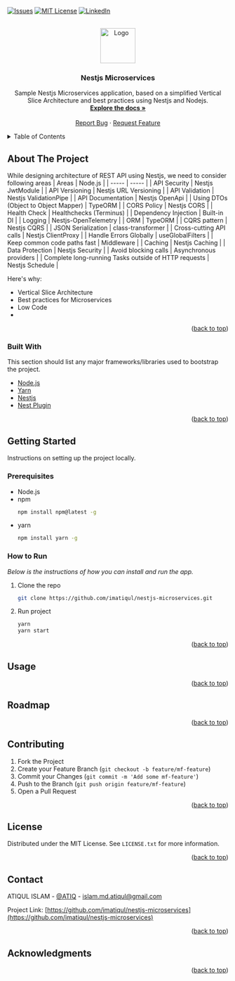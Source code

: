 <div id="top"></div>
<!--
*** Thanks for review Nestjs Microservices project
-->

<!-- PROJECT SHIELDS -->
<!--
*** A micro-services solution using Nestjs
-->
[![Issues][issues-shield]][issues-url]
[![MIT License][license-shield]][license-url]
[![LinkedIn][linkedin-shield]][linkedin-url]

<!-- PROJECT LOGO -->
<br />
<div align="center">
  <a href="//github.com/imatiqul/nestjs-microservices">
    <img src="https://docs.nestjs.com/assets/logo-small.svg" alt="Logo" width="80" height="80">
  </a>

  <h3 align="center">Nestjs Microservices</h3>

  <p align="center">
    Sample Nestjs Microservices application, based on a simplified Vertical Slice Architecture and best practices using Nestjs and Nodejs.
    <br />
    <a href="#getting-started"><strong>Explore the docs »</strong></a>
    <br />
    <br />
    <a href="//github.com/imatiqul/nestjs-microservices/issues">Report Bug</a>
    ·
    <a href="//github.com/imatiqul/nestjs-microservices/issues">Request Feature</a>
  </p>
</div>

<!-- TABLE OF CONTENTS -->
<details>
  <summary>Table of Contents</summary>
  <ol>
    <li>
      <a href="#about-the-project">About The Project</a>
      <ul>
        <li><a href="#built-with">Built With</a></li>
      </ul>
    </li>
    <li>
      <a href="#getting-started">Getting Started</a>
      <ul>
        <li><a href="#prerequisites">Prerequisites</a></li>
        <li><a href="#how-to-run">How to Run</a></li>
      </ul>
    </li>
    <li><a href="#usage">Usage</a></li>
    <li><a href="#roadmap">Roadmap</a></li>
    <li><a href="#contributing">Contributing</a></li>
    <li><a href="#license">License</a></li>
    <li><a href="#contact">Contact</a></li>
    <li><a href="#acknowledgments">Acknowledgments</a></li>
  </ol>
</details>

<!-- ABOUT THE PROJECT -->
## About The Project

While designing architecture of REST API using Nestjs, we need to consider following areas
| Areas	| Node.js	|
| ----- | ----- |
| API	Security	|	Nestjs JwtModule	|
| API Versioning	|	Nestjs URL Versioning |
| API Validation	|	Nestjs ValidationPipe |
| API Documentation	|	Nestjs OpenApi |
| Using DTOs (Object to Object Mapper)	|		TypeORM |
| CORS Policy	|	Nestjs CORS |
| Health Check	|	Healthchecks (Terminus) |
| Dependency Injection	|	Built-in DI |
| Logging	| Nestjs-OpenTelemetry |
| ORM	|	TypeORM |
| CQRS pattern	|	 Nestjs CQRS |
| JSON Serialization	|	class-transformer |
| Cross-cutting API calls	|	Nestjs ClientProxy |
| Handle Errors Globally	|	useGlobalFilters |
| Keep common code paths fast	|	Middleware |
| Caching	|	Nestjs Caching |
| Data Protection	|	Nestjs Security |
| Avoid blocking calls	| Asynchronous providers	|
| Complete long-running Tasks outside of HTTP requests	| Nestjs Schedule	|

Here's why:
* Vertical Slice Architecture
* Best practices for Microservices
* Low Code
* 

<p align="right">(<a href="#top">back to top</a>)</p>

### Built With

This section should list any major frameworks/libraries used to bootstrap the project.

* [Node.js](https://nodejs.org/en/)
* [Yarn](https://yarnpkg.com/)
* [Nestjs](https://nestjs.com/)
* [Nest Plugin](https://nx.dev/nest/overview)

<p align="right">(<a href="#top">back to top</a>)</p>

<!-- GETTING STARTED -->
## Getting Started

Instructions on setting up the project locally.

### Prerequisites
* Node.js
* npm
  ```sh
  npm install npm@latest -g
  ```
* yarn
  ```sh
  npm install yarn -g
  ```

### How to Run

_Below is the instructions of how you can install and run the app._

1. Clone the repo
   ```sh
   git clone https://github.com/imatiqul/nestjs-microservices.git
   ```
2. Run project
   ```sh
   yarn
   yarn start
   ```
<p align="right">(<a href="#top">back to top</a>)</p>

<!-- USAGE EXAMPLES -->
## Usage

<p align="right">(<a href="#top">back to top</a>)</p>

<!-- ROADMAP -->
## Roadmap

<p align="right">(<a href="#top">back to top</a>)</p>

<!-- CONTRIBUTING -->
## Contributing

1. Fork the Project
2. Create your Feature Branch (`git checkout -b feature/mf-feature`)
3. Commit your Changes (`git commit -m 'Add some mf-feature'`)
4. Push to the Branch (`git push origin feature/mf-feature`)
5. Open a Pull Request

<p align="right">(<a href="#top">back to top</a>)</p>

<!-- LICENSE -->
## License

Distributed under the MIT License. See `LICENSE.txt` for more information.

<p align="right">(<a href="#top">back to top</a>)</p>

<!-- CONTACT -->
## Contact

ATIQUL ISLAM - [@ATIQ](https://imatiqul.com/) - islam.md.atiqul@gmail.com

Project Link: [https://github.com/imatiqul/nestjs-microservices](https://github.com/imatiqul/nestjs-microservices)

<p align="right">(<a href="#top">back to top</a>)</p>

<!-- ACKNOWLEDGMENTS -->
## Acknowledgments

<p align="right">(<a href="#top">back to top</a>)</p>

<!-- MARKDOWN LINKS & IMAGES -->
<!-- https://www.markdownguide.org/basic-syntax/#reference-style-links -->
[issues-shield]: https://img.shields.io/github/issues/imatiqul/nestjs-microservices.svg?style=for-the-badge
[issues-url]: https://github.com/imatiqul/nestjs-microservices/issues
[license-shield]: https://img.shields.io/github/license/imatiqul/nestjs-microservices?style=for-the-badge
[license-url]: https://github.com/imatiqul/nestjs-microservices/blob/master/LICENSE.txt
[linkedin-shield]: https://img.shields.io/badge/-LinkedIn-black.svg?style=for-the-badge&logo=linkedin&colorB=555
[linkedin-url]: https://www.linkedin.com/in/mdatiqulislam/
